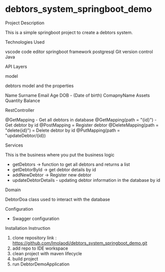 # debtors_system_springboot_demo

Project Description

This is a simple springboot project to create a debtors system.

Technologies Used

vscode code editor
springboot framework
postgresql
Git version control
Java

API Layers

model

debtors model and the properties

Name
Surname
Email
Age
DOB - (Date of birth)
ComapnyName
Assets
Quantity
Balance

RestController

@GetMapping - Get all debtors in database
@GetMapping(path = "{id}") - Get debtor by id
@PostMapping = Register debtor
@DeleteMapping(path =  "delete{id}") = Delete debtor by id
@PutMapping(path = "updateDebtor/{id})

Services

This is the business where you put the business logic 

- getDebtors -> function to get all debtors and returns a list
- getDebtorById -> get debtor details by id
- addNewDebtor -> Register new debtor
- updateDebtorDetails - updating debtor information in the database by id

Domain

DebtorDoa class used to interact with the database

Configuration

- Swagger configuration


Installation Instruction

1. clone repository link : https://github.com/lmolaodi/debtors_system_springboot_demo.git
2. add repo to IDE workspace
3. clean project with maven lifecycle
4. build project
5. run DebtorDemoApplication
